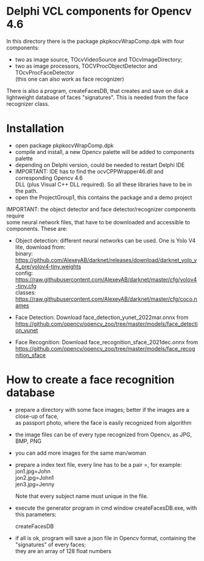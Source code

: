 # Delphi VCL components for Opencv 4.6

In this directory there is the package pkpkocvWrapComp.dpk with four components:  
  *  two as image source, TOcvVideoSource and TOcvImageDirectory;   
  *  two as image processors, TOCVProcObjectDetector and TOcvProcFaceDetector   
     (this one can also work as face recognizer)  


There is also a program, createFacesDB, that creates and save on disk a lightweight
    database of faces "signatures". This is needed from the face recognizer class.  

# Installation

 * open package  pkpkocvWrapComp.dpk  
 * compile and install, a new Opencv palette will be added to components palette  
 * depending on Delphi version, could be needed to restart Delphi IDE   
 * IMPORTANT: IDE has to find the ocvCPPWrapper46.dll and corresponding Opencv 4.6  
   DLL (plus Visual C++ DLL required). So all these libraries have to be in the path.  
 * open the ProjectGroup1, this contains the package and a demo project  

 IMPORTANT: the object detector and face detector/recognizer components require  
 some neural network files, that have to be downloaded and accessible to components. These are:  

 *  Object detection: different neural networks can be used. One is Yolo V4 lite, download from:  
    binary:  
      https://github.com/AlexeyAB/darknet/releases/download/darknet_yolo_v4_pre/yolov4-tiny.weights  
    config:  
      https://raw.githubusercontent.com/AlexeyAB/darknet/master/cfg/yolov4-tiny.cfg  
    classes:  
      https://raw.githubusercontent.com/AlexeyAB/darknet/master/cfg/coco.names  
  
 *  Face Detection: Download face_detection_yunet_2022mar.onnx from  
    https://github.com/opencv/opencv_zoo/tree/master/models/face_detection_yunet  
  
 *  Face Recognition: Download face_recognition_sface_2021dec.onnx from  
    https://github.com/opencv/opencv_zoo/tree/master/models/face_recognition_sface  
  
# How to create a face recognition database

 * prepare a directory with some face images; better if the images are a close-up of face,  
   as passport photo, where the face is easily recognized from algorithm  

 * the image files can be of every type recognized from Opencv, as JPG, BMP, PNG

 * you can add more images for the same man/woman  

 * prepare a index text file, every line has to be a pair <file name>=<subject name>, for example:   
   jon1.jpg=John  
   jon2.jpg=John1  
   jen3.jpg=Jenny  

   Note that every subject name must unique in the file.  

 * execute the generator program in cmd window createFacesDB.exe, with this parameters:  

   createFacesDB <models directory> <faces images directory> <faces names list file> <saved faces db name>  

 * if all is ok, program will save a json file in Opencv format, containing the "signatures" of every faces;   
   they are an array of 128 float numbers
  


